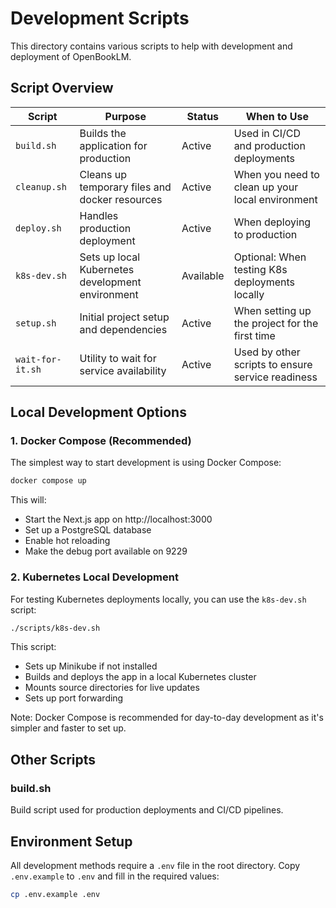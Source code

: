 # Development Scripts

This directory contains various scripts to help with development and deployment of OpenBookLM.

## Script Overview

| Script | Purpose | Status | When to Use |
|--------|---------|--------|-------------|
| `build.sh` | Builds the application for production | Active | Used in CI/CD and production deployments |
| `cleanup.sh` | Cleans up temporary files and docker resources | Active | When you need to clean up your local environment |
| `deploy.sh` | Handles production deployment | Active | When deploying to production |
| `k8s-dev.sh` | Sets up local Kubernetes development environment | Available | Optional: When testing K8s deployments locally |
| `setup.sh` | Initial project setup and dependencies | Active | When setting up the project for the first time |
| `wait-for-it.sh` | Utility to wait for service availability | Active | Used by other scripts to ensure service readiness |

## Local Development Options

### 1. Docker Compose (Recommended)
The simplest way to start development is using Docker Compose:

```bash
docker compose up
```

This will:
- Start the Next.js app on http://localhost:3000
- Set up a PostgreSQL database
- Enable hot reloading
- Make the debug port available on 9229

### 2. Kubernetes Local Development
For testing Kubernetes deployments locally, you can use the `k8s-dev.sh` script:

```bash
./scripts/k8s-dev.sh
```

This script:
- Sets up Minikube if not installed
- Builds and deploys the app in a local Kubernetes cluster
- Mounts source directories for live updates
- Sets up port forwarding

Note: Docker Compose is recommended for day-to-day development as it's simpler and faster to set up.

## Other Scripts

### build.sh
Build script used for production deployments and CI/CD pipelines.

## Environment Setup

All development methods require a `.env` file in the root directory. Copy `.env.example` to `.env` and fill in the required values:

```bash
cp .env.example .env
